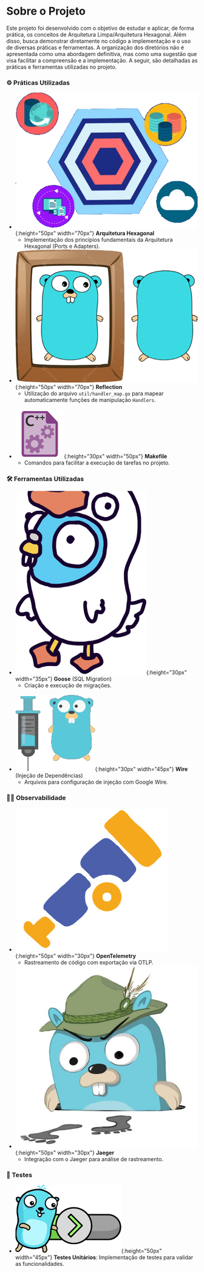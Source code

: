 # Sobre o Projeto

Este projeto foi desenvolvido com o objetivo de estudar e aplicar, de forma prática, os conceitos de Arquitetura Limpa/Arquitetura Hexagonal. Além disso, busca demonstrar diretamente no código a implementação e o uso de diversas práticas e ferramentas. A organização dos diretórios não é apresentada como uma abordagem definitiva, mas como uma sugestão que visa facilitar a compreensão e a implementação. A seguir, são detalhadas as práticas e ferramentas utilizadas no projeto.

### ⚙️ Práticas Utilizadas

- ![](./assets/hexagonal.png){:height="50px" width="70px"} **Arquitetura Hexagonal**  
  - Implementação dos princípios fundamentais da Arquitetura Hexagonal (Ports e Adapters).
    <br>
- ![](./assets/goreflection.png){:height="50px" width="70px"} **Reflection**  
  - Utilização do arquivo `util/handler_map.go` para mapear automaticamente funções de manipulação `Handlers`.  
    <br>
- ![](./assets/makefile.png){:height="30px" width="50px"} **Makefile**  
  - Comandos para facilitar a execução de tarefas no projeto.  

### 🛠️ Ferramentas Utilizadas 

- ![](./assets/gogoose.png){:height="30px" width="35px"} **Goose** (SQL Migration)
  - Criação e execução de migrações.  
    <br>
- ![](./assets/googlewire.png){:height="30px" width="45px"} **Wire** (Injeção de Dependências)
  - Arquivos para configuração de injeção com Google Wire.  

### 🕵️‍♂️ Observabilidade

- ![](./assets/otelemetry.jpg){:height="50px" width="30px"} **OpenTelemetry**  
  - Rastreamento de código com exportação via OTLP.  
- ![](./assets/jaeger.jpeg){:height="50px" width="30px"} **Jaeger**
  - Integração com o Jaeger para análise de rastreamento.  


### 🧪 Testes

- ![](./assets/gotest.png){:height="50px" width="45px"} **Testes Unitários**: Implementação de testes para validar as funcionalidades.